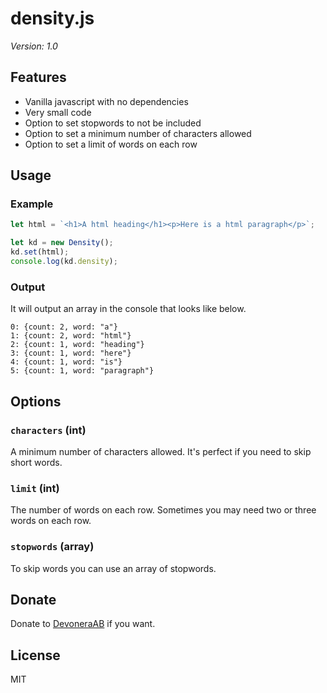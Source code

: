 # density.js

*Version: 1.0*

## Features

- Vanilla javascript with no dependencies
- Very small code
- Option to set stopwords to not be included
- Option to set a minimum number of characters allowed
- Option to set a limit of words on each row

## Usage

### Example

```js
let html = `<h1>A html heading</h1><p>Here is a html paragraph</p>`;

let kd = new Density();
kd.set(html);
console.log(kd.density);
```

### Output

It will output an array in the console that looks like below.

```text
0: {count: 2, word: "a"}
1: {count: 2, word: "html"}
2: {count: 1, word: "heading"}
3: {count: 1, word: "here"}
4: {count: 1, word: "is"}
5: {count: 1, word: "paragraph"}
```

## Options

### `characters` (int)

A minimum number of characters allowed. It's perfect if you need to skip short words.

### `limit` (int)

The number of words on each row. Sometimes you may need two or three words on each row.

### `stopwords` (array)

To skip words you can use an array of stopwords.

## Donate

Donate to [DevoneraAB](https://www.paypal.me/DevoneraAB) if you want.

## License

MIT